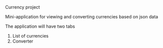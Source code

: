 Currency project

Mini-application for viewing and converting
currencies based on json data


The application will have two tabs
1. List of currencies
2. Converter